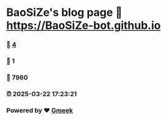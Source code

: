 # BaoSiZe's blog page :link: https://BaoSiZe-bot.github.io 
### :page_facing_up: [4](https://BaoSiZe-bot.github.io/tag.html) 
### :speech_balloon: 1 
### :hibiscus: 7960 
### :alarm_clock: 2025-03-22 17:23:21 
### Powered by :heart: [Gmeek](https://github.com/Meekdai/Gmeek)
